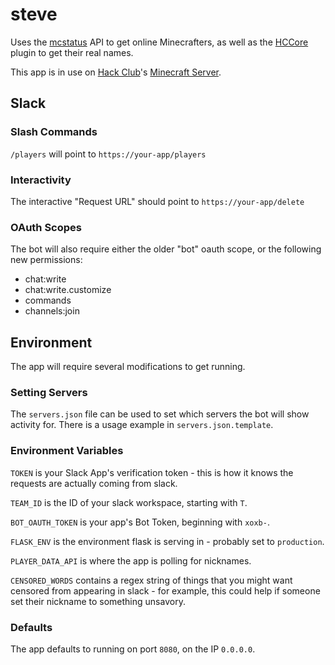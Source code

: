 # steve


Uses the [mcstatus](https://github.com/Dinnerbone/mcstatus) API to get online Minecrafters, 
as well as the [HCCore](https://github.com/hackclub/hccore) plugin to get their real names.

This app is in use on [Hack Club](https://hackclub.com/community)'s [Minecraft Server](https://mc.hackclub.com).

## Slack

### Slash Commands

`/players` will point to `https://your-app/players`

### Interactivity

The interactive "Request URL" should point to `https://your-app/delete`

### OAuth Scopes

The bot will also require either the older "bot" oauth scope, or the following new permissions:

* chat:write
* chat:write.customize
* commands
* channels:join

## Environment

The app will require several modifications to get running. 

### Setting Servers

The `servers.json` file can be used to set which servers the bot will show activity for.
There is a usage example in `servers.json.template`.

### Environment Variables

`TOKEN` is your Slack App's verification token - this is how it knows the requests are actually coming from slack.

`TEAM_ID` is the ID of your slack workspace, starting with `T`. 

`BOT_OAUTH_TOKEN` is your app's Bot Token, beginning with `xoxb-`. 

`FLASK_ENV` is the environment flask is serving in - probably set to `production`.

`PLAYER_DATA_API` is where the app is polling for nicknames.

`CENSORED_WORDS` contains a regex string of things that you might want censored from appearing in slack - for example, this could help if someone set their nickname to something unsavory.

 ### Defaults

 The app defaults to running on port `8080`, on the IP `0.0.0.0`. 
